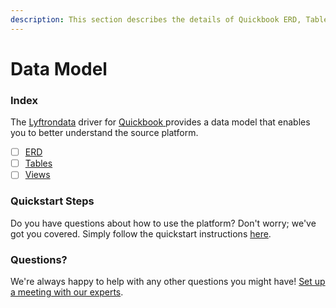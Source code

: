 ```yaml
---
description: This section describes the details of Quickbook ERD, Tables, and Views.
---
```


# Data Model

### Index

The  [Lyftrondata](https://www.lyftrondata.com/) driver for [Quickbook](https://www.lyftrondata.com/integration/quickbook/)[ ](https://www.lyftrondata.com/integration/quickbook/)provides a data model that enables you to better understand the source platform.

* [ ] [ERD](../../../finance-analytics/quickbook/data-model/erd.md)
* [ ] [Tables](../../../finance-analytics/quickbook/data-model/tables.md)
* [ ] [Views](../../../finance-analytics/quickbook/data-model/views.md)

### Quickstart Steps

Do you have questions about how to use the platform? Don't worry; we've got you covered. Simply follow the quickstart instructions [here](../../../../quickstart-steps.md).

### Questions? <a href="#questions" id="questions"></a>

We're always happy to help with any other questions you might have! [Set up a meeting with our experts](https://www.lyftrondata.com/book-a-meeting/).

